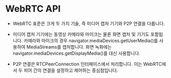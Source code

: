 # WebRTC API

- WebRTC 표준은 크게 두 가지 기술, 즉 미디어 캡처 기기와 P2P 연결을 다룹니다.

- 미디어 캡처 기기에는 동영상 카메라와 마이크는 물론 화면 캡처 및 기기도 포함됩니다. 카메라와 마이크의 경우 navigator.mediaDevices.getUserMedia()를 사용하여 MediaStreams를 캡처합니다. 화면 녹화에는 navigator.mediaDevices.getDisplayMedia()를 대신 사용합니다.

- P2P 연결은 RTCPeerConnection 인터페이스에서 처리합니다. 이는 WebRTC에서 두 피어 간의 연결을 설정하고 제어하는 중심점입니다.
